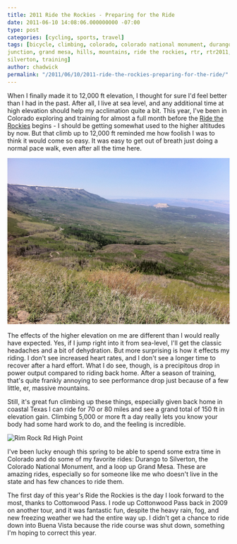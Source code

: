 ```yaml
---
title: 2011 Ride the Rockies - Preparing for the Ride
date: 2011-06-10 14:08:06.000000000 -07:00
type: post
categories: [cycling, sports, travel]
tags: [bicycle, climbing, colorado, colorado national monument, durango, grand
junction, grand mesa, hills, mountains, ride the rockies, rtr, rtr2011,
silverton, training]
author: chadwick
permalink: "/2011/06/10/2011-ride-the-rockies-preparing-for-the-ride/"
---
```

When I finally made it to 12,000 ft elevation, I thought for sure I'd feel
better than I had in the past. After all, I live at sea level, and any
additional time at high elevation should help my acclimation quite a bit. This
year, I've been in Colorado exploring and training for almost a full month
before the [Ride the Rockies](http://www.ridetherockies.com/) begins - I
should be getting somewhat used to the higher altitudes by now. But that climb
up to 12,000 ft reminded me how foolish I was to think it would come so easy.
It was easy to get out of breath just doing a normal pace walk, even after all
the time here.

![Land's End](/assets/images/grand_mesa_lands_end.jpg)

The effects of the higher elevation on me are different than I would really
have expected. Yes, if I jump right into it from sea-level, I'll get the
classic headaches and a bit of dehydration. But more surprising is how it
effects my riding. I don't see increased heart rates, and I don't see a longer
time to recover after a hard effort. What I do see, though, is a precipitous
drop in power output compared to riding back home. After a season of training,
that's quite frankly annoying to see performance drop just because of a few
little, er, massive mountains.

Still, it's great fun climbing up these things, especially given back home in
coastal Texas I can ride for 70 or 80 miles and see a grand total of 150 ft in
elevation gain. Climbing 5,000 or more ft a day really lets you know your body
had some hard work to do, and the feeling is incredible.

![Rim Rock Rd High
Point](/assets/images/colorado_national_monument_rim_rock_high_point.jpg)

I've been lucky enough this spring to be able to spend some extra time in
Colorado and do some of my favorite rides: Durango to Silverton, the Colorado
National Monument, and a loop up Grand Mesa. These are amazing rides,
especially so for someone like me who doesn't live in the state and has few
chances to ride them.

The first day of this year's Ride the Rockies is the day I look forward to the
most, thanks to Cottonwood Pass. I rode up Cottonwood Pass back in 2009 on
another tour, and it was fantastic fun, despite the heavy rain, fog, and new
freezing weather we had the entire way up. I didn't get a chance to ride down
into Buena Vista because the ride course was shut down, something I'm hoping
to correct this year.

